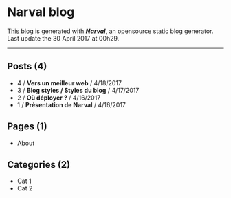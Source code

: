# Narval blog

[This blog](https://narvaldemo.github.io) is generated with [**_Narval_**](https://github.com/yultivert/narval), an opensource static blog generator. Last update the 30 April 2017 at 00h29.

---

## Posts (4)

- 4 / **Vers un meilleur web** / 4/18/2017
- 3 / **Blog styles / Styles du blog** / 4/17/2017
- 2 / **Où déployer ?** / 4/16/2017
- 1 / **Présentation de Narval** / 4/16/2017

## Pages (1)

- About

## Categories (2)

- Cat 1
- Cat 2
